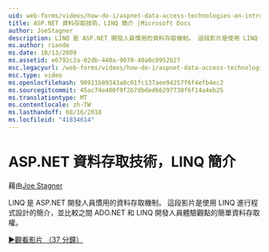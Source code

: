 ```yaml
---
uid: web-forms/videos/how-do-i/aspnet-data-access-technologies-an-introduction-to-linq
title: ASP.NET 資料存取技術，LINQ 簡介 |Microsoft Docs
author: JoeStagner
description: LINQ 是 ASP.NET 開發人員慣用的資料存取機制。 這段影片是使用 LINQ 進行程式設計的簡介，並比較簡單的資料存取 betwee...
ms.author: riande
ms.date: 10/13/2009
ms.assetid: e6792c2a-02db-440a-9070-40a0c0952b27
msc.legacyurl: /web-forms/videos/how-do-i/aspnet-data-access-technologies-an-introduction-to-linq
msc.type: video
ms.openlocfilehash: 90911b89343a8c01fc137aee94257f6f4efb4ec2
ms.sourcegitcommit: 45ac74e400f9f2b7dbded66297730f6f14a4eb25
ms.translationtype: MT
ms.contentlocale: zh-TW
ms.lasthandoff: 08/16/2018
ms.locfileid: "41834614"
---
```

<a name="aspnet-data-access-technologies-an-introduction-to-linq"></a>ASP.NET 資料存取技術，LINQ 簡介
====================
藉由[Joe Stagner](https://github.com/JoeStagner)

LINQ 是 ASP.NET 開發人員慣用的資料存取機制。 這段影片是使用 LINQ 進行程式設計的簡介，並比較之間 ADO.NET 和 LINQ 開發人員體驗觀點的簡單資料存取權。

[&#9654;觀看影片 （37 分鐘）](https://channel9.msdn.com/Blogs/ASP-NET-Site-Videos/aspnet-data-access-technologies-an-introduction-to-linq)

